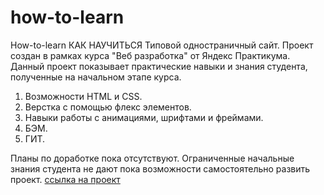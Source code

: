 # how-to-learn

How-to-learn КАК НАУЧИТЬСЯ
Типовой одностраничный сайт.
Проект создан в рамках курса "Веб разработка" от Яндекс Практикума.
Данный проект показывает практические навыки и знания студента, полученные на начальном этапе курса.
1.  Возможности HTML и CSS.
2. Верстка с помощью флекс элементов.
3. Навыки работы с анимациями, шрифтами и фреймами.
4. БЭМ.
5. ГИТ.

Планы по доработке пока отсутствуют.
Ограниченные начальные знания студента не дают пока возможности самостоятельно развить проект.
[ссылка на проект](https://sergzhikhdev.github.io/how-to-learn/)
